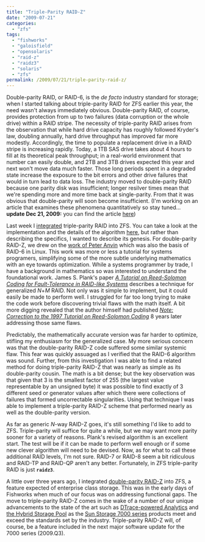 ```yaml
---
title: "Triple-Parity RAID-Z"
date: "2009-07-21"
categories:
  - "zfs"
tags:
  - "fishworks"
  - "galoisfield"
  - "opensolaris"
  - "raid-z"
  - "raidz3"
  - "solaris"
  - "zfs"
permalink: /2009/07/21/triple-parity-raid-z/
---
```


Double-parity RAID, or RAID-6, is the _de facto_ industry standard for storage; when I started talking about triple-parity RAID for ZFS earlier this year, the need wasn't always immediately obvious. Double-parity RAID, of course, provides protection from up to two failures (data corruption or the whole drive) within a RAID stripe. The necessity of triple-parity RAID arises from the observation that while hard drive capacity has roughly followed Kryder's law, doubling annually, hard drive throughput has improved far more modestly. Accordingly, the time to populate a replacement drive in a RAID stripe is increasing rapidly. Today, a 1TB SAS drive takes about 4 hours to fill at its theoretical peak throughput; in a real-world environment that number can easily double, and 2TB and 3TB drives expected this year and next won't move data much faster. Those long periods spent in a degraded state increase the exposure to the bit errors and other drive failures that would in turn lead to data loss. The industry moved to double-parity RAID because one parity disk was insufficient; longer resilver times mean that we're spending more and more time back at single-parity. From that it was obvious that double-parity will soon become insufficient. (I'm working on an article that examines these phenomena quantitatively so stay tuned... **update Dec 21, 2009:** you can find the article [here](http://dtrace.org/blogs/ahl/acm_triple_parity_raid))

Last week I [integrated](http://mail.opensolaris.org/pipermail/onnv-notify/2009-July/009872.html) triple-parity RAID into ZFS. You can take a look at the implementation and the details of the algorithm [here](http://src.opensolaris.org/source/xref/onnv/onnv-gate/usr/src/uts/common/fs/zfs/vdev_raidz.c), but rather than describing the specifics, I wanted to describe its genesis. For double-parity RAID-Z, we drew on the [work of Peter Anvin](http://kernel.org/pub/linux/kernel/people/hpa/raid6.pdf) which was also the basis of RAID-6 in Linux. This work was more or less a tutorial for systems programers, simplifying some of the more subtle underlying mathematics with an eye towards optimization. While a systems programmer by trade, I have a background in mathematics so was interested to understand the foundational work. James S. Plank's paper _[A Tutorial on Reed-Solomon Coding for Fault-Tolerance in RAID-like Systems](http://portal.acm.org/citation.cfm?id=264359.264360)_ describes a technique for generalized _N_+_M_ RAID. Not only was it simple to implement, but it could easily be made to perform well. I struggled for far too long trying to make the code work before discovering trivial flaws with the math itself. A bit more digging revealed that the author himself had published _[Note: Correction to the 1997 Tutorial on Reed-Solomon Coding](http://portal.acm.org/citation.cfm?id=1055953.1055957)_ 8 years later addressing those same flaws.

Predictably, the mathematically accurate version was far harder to optimize, stifling my enthusiasm for the generalized case. My more serious concern was that the double-parity RAID-Z code suffered some similar systemic flaw. This fear was quickly assuaged as I verified that the RAID-6 algorithm was sound. Further, from this investigation I was able to find a related method for doing triple-parity RAID-Z that was nearly as simple as its double-parity cousin. The math is a bit dense; but the key observation was that given that 3 is the smallest factor of 255 (the largest value representable by an unsigned byte) it was possible to find exactly of 3 different seed or generator values after which there were collections of failures that formed uncorrectable singularities. Using that technique I was able to implement a triple-parity RAID-Z scheme that performed nearly as well as the double-parity version.

As far as generic _N_\-way RAID-Z goes, it's still something I'd like to add to ZFS. Triple-parity will suffice for quite a while, but we may want more parity sooner for a variety of reasons. Plank's revised algorithm is an excellent start. The test will be if it can be made to perform well enough or if some new clever algorithm will need to be devised. Now, as for what to call these additional RAID levels, I'm not sure. RAID-7 or RAID-8 seem a bit ridiculous and RAID-TP and RAID-QP aren't any better. Fortunately, in ZFS triple-parity RAID is just **`raidz3`**.

A little over three years ago, I integrated [double-parity RAID-Z](http://dtrace.org/blogs/ahl/double_parity_raid_z) into ZFS, a feature expected of enterprise class storage. This was in the early days of Fishworks when much of our focus was on addressing functional gaps. The move to triple-parity RAID-Z comes in the wake of a number of our unique advancements to the state of the art such as [DTrace-powered Analytics](http://storagemojo.com/2009/03/12/dtrace-enabled-storage-analytics/) and [the Hybrid Storage Pool](http://dtrace.org/blogs/ahl/hybrid_storage_pools_in_cacm) as the [Sun Storage 7000 series](http://blogs.sun.com/mws/entry/introducing_the_sun_storage_7000) products meet and exceed the standards set by the industry. Triple-parity RAID-Z will, of course, be a feature included in the next major software update for the 7000 series (2009.Q3).
